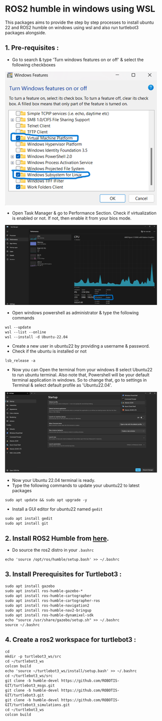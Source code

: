 # ROS2 humble in windows using WSL
This packages aims to provide the step by step processes to install ubuntu 22 and ROS2 humble on windows using wsl and also run turtlebot3 packages alongside.

## 1. Pre-requisites :
- Go to search & type 'Turn windows features on or off' & select the following checkboxes
   
<div align="center">
  <img src="media/Prereq_1.png" alt="Turn windows features on or off" />
</div>

- Open Task Manager & go to Performance Section. Check if virtualization is enabled or not. If not, then enable it from your bios mode.
<div align="center">
  <img src="media/Prereq_3.png" alt="Turn windows features on or off" />
</div>
  
- Open windows powershell as administrator & type the following commands
```
wsl --update
wsl --list --online
wsl --install -d Ubuntu-22.04
```
- Create a new user in ubuntu22 by providing a username & password.
- Check if the ubuntu is installed or not
```
lsb_release -a
```
- Now you can Open the terminal from your windows 8 select Ubuntu22 to run ubuntu terminal. Also note that, Powershell will be your default terminal application in windows. So to change that, go to settings in Terminal & select default profile as 'Ubuntu22.04'.

<div align="center">
  <img src="media/Prereq_2.png" alt="Turn windows features on or off" />
</div>

- Now your Ubuntu 22.04 terminal is ready.
- Type the following commands to update your ubuntu22 to latest packages
```
sudo apt update && sudo apt upgrade -y
```
- Install a GUI editor for ubuntu22 named `gedit`
```
sudo apt install gedit
sudo apt install git
```

## 2. Install ROS2 Humble from [here](https://docs.ros.org/en/humble/Installation/Ubuntu-Install-Debs.html).
- Do source the ros2 distro in your `.bashrc`
```
echo 'source /opt/ros/humble/setup.bash' >> ~/.bashrc
```

## 3. Install Prerequisites for Turtlebot3 :
```
sudo apt install gazebo
sudo apt install ros-humble-gazebo-*
sudo apt install ros-humble-cartographer
sudo apt install ros-humble-cartographer-ros
sudo apt install ros-humble-navigation2
sudo apt install ros-humble-nav2-bringup
sudo apt install ros-humble-dynamixel-sdk
echo "source /usr/share/gazebo/setup.sh" >> ~/.bashrc
source ~/.bashrc
```
## 4. Create a ros2 workspace for turtlebot3 :
```
cd
mkdir -p turtlebot3_ws/src
cd ~/turtlebot3_ws
colcon build
echo 'source ~/turtlebot3_ws/install/setup.bash' >> ~/.bashrc
cd ~/turtlebot3_ws/src
git clone -b humble-devel https://github.com/ROBOTIS-GIT/turtlebot3_msgs.git
git clone -b humble-devel https://github.com/ROBOTIS-GIT/turtlebot3.git
git clone -b humble-devel https://github.com/ROBOTIS-GIT/turtlebot3_simulations.git
cd ~/turtlebot3_ws
colcon build
```
